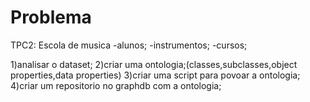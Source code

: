 # Problema

TPC2: 
Escola de musica
-alunos;
-instrumentos;
-cursos;

1)analisar o dataset;
2)criar uma ontologia;(classes,subclasses,object properties,data properties)
3)criar uma script para povoar a ontologia;
4)criar um repositorio no graphdb com a ontologia;
